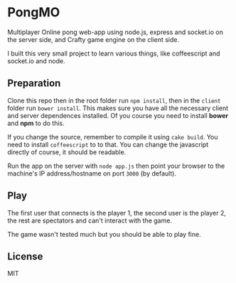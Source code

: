 # PongMO
Multiplayer Online pong web-app using node.js, express and socket.io on the
server side, and Crafty game engine on the client side.

I built this very small project to learn various things, like coffeescript and
socket.io and node.

## Preparation
Clone this repo then in the root folder run `npm install`, then in the
`client` folder run `bower install`. This makes sure you have all the necessary
client and server dependences installed. Of you course you need to install
**bower** and **npm** to do this.

If you change the source, remember to compile it using `cake build`. You need to
install `coffeescript` to to that. You can change the javascript directly of
course, it should be readable.

Run the app on the server with `node app.js` then point your browser to the
machine's IP address/hostname on port `3000` (by default).

## Play
The first user that connects is the player 1, the second user is the player 2, the
rest are spectators and can't interact with the game.

The game wasn't tested much but you should be able to play fine.

## License
MIT
